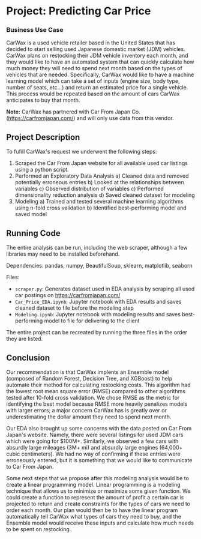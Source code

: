 # Project: Predicting Car Price

### Business Use Case
CarWax is a used vehicle retailer based in the United States that has decided to start selling used Japanese domestic market (JDM) vehicles. CarWax plans on restocking their JDM vehicle inventory each month, and they would like to have an automated system that can quickly calculate how much money they will need to spend next month based on the types of vehicles that are needed. Specifically, CarWax would like to have a machine learning model which can take a set of inputs (engine size, body type, number of seats, etc...) and return an estimated price for a single vehicle. This process would be repeated based on the amount of cars CarWax anticipates to buy that month.

**Note:** CarWax has partnered with Car From Japan Co. (https://carfromjapan.com/) and will only use data from this vendor.

## Project Description

To fufill CarWax's request we underwent the following steps:

1) Scraped the Car From Japan website for all available used car listings using a python script.
2) Performed an Exploratory Data Analysis
  a) Cleaned data and removed potentially erroneous entries
  b) Looked at the relationships between variables
  c) Observed distribution of variables
  c) Performed dimensionality reduction analysis
  d) Saved cleaned dataset for modeling
3) Modeling
  a) Trained and tested several machine learning algorithms using n-fold cross validation
  b) Identified best-performing model and saved model


## Running Code

The entire analysis can be run, including the web scraper, although a few libraries may need to be installed beforehand.

Dependencies: pandas, numpy, BeautifulSoup, sklearn, matplotlib, seaborn

Files:
- `scraper.py`: Generates dataset used in EDA analysis by scraping all used car postings on https://carfromjapan.com/
- `Car_Price_EDA.ipynb`: Jupyter notebook with EDA results and saves cleaned dataset to file before the modeling step
- `Modeling.ipynb`: Jupyter notebook with modeling results and saves best-performing model to file for delivering to the client

The entire project can be recreated by running the three files in the order they are listed.


## Conclusion

Our recommendation is that CarWax implents an Ensemble model (composed of Random Forest, Decision Tree, and XGBoost) to help automate their method for calculating restocking costs. This algorithm had the lowest root mean square error (RMSE) compared to other algorithms tested after 10-fold cross validation. We chose RMSE as the metric for identifying the best model because RMSE more heavily penalizes models with larger errors; a major concern CarWax has is greatly over or underestimating the dollar amount they need to spend next month.

Our EDA also brought up some concerns with the data posted on Car From Japan's website. Namely, there were several listings for used JDM cars which were going for $100M+. Similarly, we observed a few cars with absurdly large mileages (3M+ mi) and absurdly large engines (64,000+ cubic centimeters). We had no way of confirming if these entries were erroneously entered, but it is something that we would like to communicate to Car From Japan. 

Some next steps that we propose after this modeling analysis would be to create a linear programming model. Linear programming is a modeling technique that allows us to minimize or maximize some given function. We could create a function to represent the amount of profit a certain car is projected to return and create constraints for the types of cars we need to order each month. Our plan would then be to have the linear program automatically tell CarWax what types of cars they need to buy, and the Ensemble model would receive these inputs and calculate how much needs to be spent on restocking.
